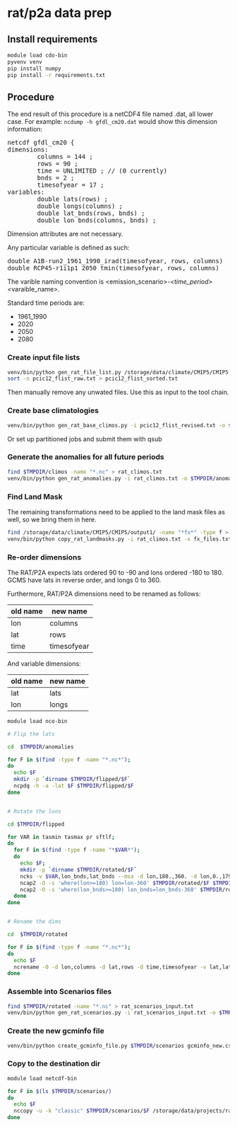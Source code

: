 # rat/p2a data prep

## Install requirements

```bash
module load cdo-bin
pyvenv venv
pip install numpy
pip install -r requirements.txt
```

## Procedure

The end result of this procedure is a netCDF4 file named <model>.dat, all lower case. For example: `ncdump -h gfdl_cm20.dat` would show this dimension information:

<pre>
netcdf gfdl_cm20 {
dimensions:
        columns = 144 ;
        rows = 90 ;
        time = UNLIMITED ; // (0 currently)
        bnds = 2 ;
        timesofyear = 17 ;
variables:
        double lats(rows) ;
        double longs(columns) ;
        double lat_bnds(rows, bnds) ;
        double lon_bnds(columns, bnds) ;
</pre>

Dimension attributes are not necessary.

Any particular variable is defined as such:

<pre>
double A1B-run2_1961_1990_irad(timesofyear, rows, columns)
double RCP45-r1i1p1_2050_tmin(timesofyear, rows, columns)
</pre>

The varible naming convention is <emission_scenario>-<run>_<time_period>_<varaible_name>.

Standard time periods are:
* 1961_1990
* 2020
* 2050
* 2080

### Create input file lists
```bash
venv/bin/python gen_rat_file_list.py /storage/data/climate/CMIP5/CMIP5 > pcic12_flist_raw.txt
sort -n pcic12_flist_raw.txt > pcic12_flist_sorted.txt
```

Then manually remove any unwated files. Use this as input to the tool chain.

### Create base climatologies

```bash
venv/bin/python gen_rat_base_climos.py -i pcic12_flist_revised.txt -o $TMPDIR/climos
```

Or set up partitioned jobs and submit them with qsub

### Generate the anomalies for all future periods

```bash
find $TMPDIR/climos -name "*.nc" > rat_climos.txt
venv/bin/python gen_rat_anomalies.py -i rat_climos.txt -o $TMPDIR/anomalies
```

### Find Land Mask

The remaining transformations need to be applied to the land mask files as well, so we bring them in here.

```bash
find /storage/data/climate/CMIP5/CMIP5/output1/ -name "*fx*" -type f > tee fx_files.txt
venv/bin/python copy_rat_landmasks.py -i rat_climos.txt -x fx_files.txt -o $TMPDIR/anomalies
```

### Re-order dimensions

The RAT/P2A expects lats ordered 90 to -90 and lons ordered -180 to 180. GCMS have lats in reverse order, and longs 0 to 360.

Furthermore, RAT/P2A dimensions need to be renamed as follows:

|old name|new name|
|---|---|
|lon | columns |
|lat | rows |
|time | timesofyear |

And variable dimensions:

| old name | new name |
|---|---|
|lat|lats|
|lon|longs|


```bash
module load nco-bin

# Flip the lats

cd  $TMPDIR/anomalies

for F in $(find -type f -name "*.nc*");
do
  echo $F
  mkdir -p `dirname $TMPDIR/flipped/$F`
  ncpdq -h -a -lat $F $TMPDIR/flipped/$F
done


# Rotate the lons

cd $TMPDIR/flipped

for VAR in tasmin tasmax pr sftlf;
do
  for F in $(find -type f -name "*$VAR*");
  do
    echo $F;
    mkdir -p `dirname $TMPDIR/rotated/$F`
    ncks -v $VAR,lon_bnds,lat_bnds --msa -d lon,180.,360. -d lon,0.,179.999999 $F $TMPDIR/rotated/$F;
    ncap2 -O -s 'where(lon>=180) lon=lon-360' $TMPDIR/rotated/$F $TMPDIR/rotated/$F;
    ncap2 -O -s 'where(lon_bnds>=180) lon_bnds=lon_bnds-360' $TMPDIR/rotated/$F $TMPDIR/rotated/$F;
  done
done


# Rename the dims

cd  $TMPDIR/rotated

for F in $(find -type f -name "*.nc*");
do
  echo $F
  ncrename -O -d lon,columns -d lat,rows -d time,timesofyear -v lat,lats -v lon,longs $F
done
```

### Assemble into Scenarios files

```bash
find $TMPDIR/rotated -name "*.nc" > rat_scenarios_input.txt
venv/bin/python gen_rat_scenarios.py -i rat_scenarios_input.txt -o $TMPDIR/scenarios -v
```

### Create the new gcminfo file

```bash
venv/bin/python create_gcminfo_file.py $TMPDIR/scenarios gcminfo_new.csv
```

### Copy to the destination dir

```bash
module load netcdf-bin

for F in $(ls $TMPDIR/scenarios/)
do
  echo $F
  nccopy -u -k "classic" $TMPDIR/scenarios/$F /storage/data/projects/rat/data/nc/cmip5_new/$F
done
```
